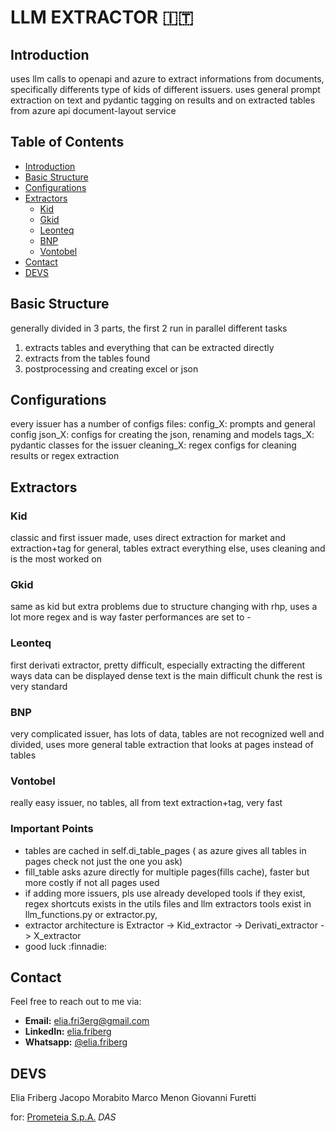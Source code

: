 # LLM EXTRACTOR :it:

## Introduction

uses llm calls to openapi and azure to extract informations from documents, specifically differents type of kids of different issuers.
uses general prompt extraction on text and pydantic tagging on results and on extracted tables from azure api document-layout service


## Table of Contents

- [Introduction](#introduction)
- [Basic Structure](#basic-structure)
- [Configurations](#configurations)
- [Extractors](#extractors)
  - [Kid](#kid)
  - [Gkid](#gkid)
  - [Leonteq](#leonteq)
  - [BNP](#bnp)
  - [Vontobel](#vontobel)
- [Contact](#contact)
- [DEVS](#devs)

## Basic Structure

generally divided in 3 parts, the first 2 run in parallel different tasks 
1. extracts tables and everything that can be extracted directly
2. extracts from the tables found
3. postprocessing and creating excel or json

## Configurations

every issuer has a number of configs files:
config_X: prompts and general config
json_X: configs for creating the json, renaming and models
tags_X: pydantic classes for the issuer
cleaning_X: regex configs for cleaning results or regex extraction

## Extractors

### Kid

classic and first issuer made, uses direct extraction for market and extraction+tag for general,
tables extract everything else, uses cleaning and is the most worked on 

### Gkid

same as kid but extra problems due to structure changing with rhp, uses a lot more regex and is way faster
performances are set to -

### Leonteq

first derivati extractor, pretty difficult, especially extracting the different ways data can be displayed
dense text is the main difficult chunk
the rest is very standard 
### BNP

very complicated issuer, has lots of data, tables are not recognized well and divided, uses more general table extraction that looks at pages instead of tables

### Vontobel

really easy issuer, no tables, all from text extraction+tag, very fast



### Important Points

- tables are cached in self.di_table_pages ( as azure gives all tables in pages check not just the one you ask)
- fill_table asks azure directly for multiple pages(fills cache), faster but more costly if not all pages used
- if adding more issuers, pls use already developed tools if they exist, regex shortcuts exists in the utils files and llm extractors tools exist in llm_functions.py or extractor.py,
- extractor architecture is Extractor -> Kid_extractor -> Derivati_extractor -> X_extractor
- good luck :finnadie:

## Contact

Feel free to reach out to me via:

- **Email:** [elia.fri3erg@gmail.com](mailto:elia.fri3erg@gmail.com)
- **LinkedIn:** [elia.friberg](https://www.linkedin.com/in/elia-friberg-021a90295/)
- **Whatsapp:** [@elia.friberg](+393924123304)

## DEVS

Elia Friberg
Jacopo Morabito
Marco Menon
Giovanni Furetti

for: [Prometeia S.p.A.](https://www.prometeia.com) *DAS*
